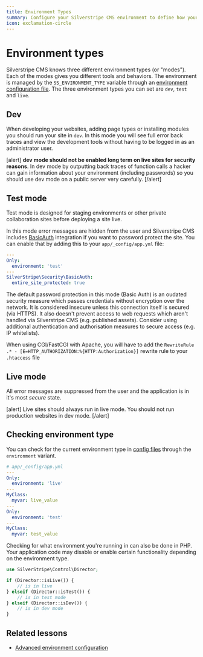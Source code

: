 ```yaml
---
title: Environment Types
summary: Configure your Silverstripe CMS environment to define how your web application behaves.
icon: exclamation-circle
---
```


# Environment types

Silverstripe CMS knows three different environment types (or "modes"). Each of the modes gives you different tools
and behaviors. The environment is managed by the `SS_ENVIRONMENT_TYPE` variable through an
[environment configuration file](../../getting_started/environment_management).
The three environment types you can set are `dev`, `test` and `live`.

## Dev

When developing your websites, adding page types or installing modules you should run your site in `dev`. In this mode
you will see full error back traces and view the development tools without having to be logged in as an administrator
user.

[alert]
**dev mode should not be enabled long term on live sites for security reasons**. In dev mode by outputting back traces
of function calls a hacker can gain information about your environment (including passwords) so you should use dev mode
on a public server very carefully.
[/alert]

## Test mode

Test mode is designed for staging environments or other private collaboration sites before deploying a site live.

In this mode error messages are hidden from the user and Silverstripe CMS includes [BasicAuth](api:SilverStripe\Security\BasicAuth) integration if you
want to password protect the site. You can enable that by adding this to your `app/_config/app.yml` file:

```yml
---
Only:
  environment: 'test'
---
SilverStripe\Security\BasicAuth:
  entire_site_protected: true
```

The default password protection in this mode (Basic Auth) is an oudated security measure which passes credentials without encryption over the network.
It is considered insecure unless this connection itself is secured (via HTTPS).
It also doesn't prevent access to web requests which aren't handled via Silverstripe CMS (e.g. published assets).
Consider using additional authentication and authorisation measures to secure access (e.g. IP whitelists).

When using CGI/FastCGI with Apache, you will have to add the `RewriteRule .* - [E=HTTP_AUTHORIZATION:%{HTTP:Authorization}]` rewrite rule to your `.htaccess` file

## Live mode

All error messages are suppressed from the user and the application is in it's most *secure* state.

[alert]
Live sites should always run in live mode. You should not run production websites in dev mode.
[/alert]

## Checking environment type

You can check for the current environment type in [config files](../configuration) through the `environment` variant.

```yml
# app/_config/app.yml
---
Only:
  environment: 'live'
---
MyClass:
  myvar: live_value
---
Only:
  environment: 'test'
---
MyClass:
  myvar: test_value
```

Checking for what environment you're running in can also be done in PHP. Your application code may disable or enable
certain functionality depending on the environment type.

```php
use SilverStripe\Control\Director;

if (Director::isLive()) {
    // is in live
} elseif (Director::isTest()) {
    // is in test mode
} elseif (Director::isDev()) {
    // is in dev mode
}
```

## Related lessons

- [Advanced environment configuration](https://www.silverstripe.org/learn/lessons/v4/advanced-environment-configuration-1)
